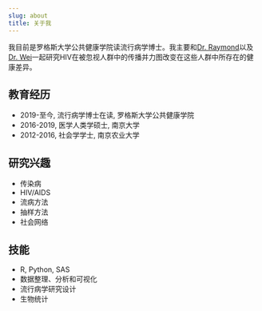 ```yaml
---
slug: about
title: 关于我
---
```


我目前是罗格斯大学公共健康学院读流行病学博士。我主要和[Dr. Raymond](https://sph.rutgers.edu/concentrations/biostatistics-epidemiology/faculty-member.php?id=94420)以及[Dr. Wei](https://sph.rutgers.edu/concentrations/health-behavior-society-policy/faculty-member.php?id=94427)一起研究HIV在被忽视人群中的传播并力图改变在这些人群中所存在的健康差异。

## 教育经历

* 2019-至今, 流行病学博士在读, 罗格斯大学公共健康学院
* 2016-2019, 医学人类学硕士, 南京大学
* 2012-2016, 社会学学士, 南京农业大学

## 研究兴趣

* 传染病
* HIV/AIDS
* 流病方法
* 抽样方法
* 社会网络

## 技能

* R, Python, SAS
* 数据整理、分析和可视化
* 流行病学研究设计 
* 生物统计





